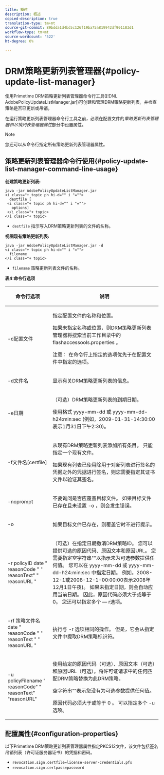 ```yaml
---
title: 概述
description: 概述
copied-description: true
translation-type: tm+mt
source-git-commit: 89bdda1d4bd5c126f19ba75a819942df901183d1
workflow-type: tm+mt
source-wordcount: '522'
ht-degree: 0%

---
```



# DRM策略更新列表管理器{#policy-update-list-manager}

使用Primetime DRM策略更新列表管理器命令行工具([!DNL AdobePolicyUpdateListManager.jar])可创建和管理DRM策略更新列表，并检查策略是否已更新或吊销。

在运行策略更新列表管理器命令行工具之前，必须在配置文件的&#x200B;*策略更新列表管理器和吊销列表管理器属性*&#x200B;部分中设置属性。

>[!NOTE]
>
>您还可以从命令行指定所有策略更新列表管理器属性。

## 策略更新列表管理器命令行使用{#policy-update-list-manager-command-line-usage}

**创建策略更新列表:**

```
java -jar AdobePolicyUpdateListManager.jar  
<i class="+ topic ph hi-d="" i "="">
  destfile [ 
 <i class="+ topic ph hi-d="" i "="">
   options]  
 </i class="+ topic> 
</i class="+ topic>
```

* `destfile` 指示写入DRM策略更新列表的文件的名称。

**视图现有策略更新列表:**

```
java -jar AdobePolicyUpdateListManager.jar -d  
<i class="+ topic ph hi-d="" i "="">
  filename 
</i class="+ topic>
```

* `filename` 策略更新列表文件的名称。

**表4:命令行选项**

<table frame="all" colsep="1" rowsep="1" class="+ topic/table adobe-d/table " id="table_ghb_jqy_n4">  
 <thead class="- topic/thead "> 
  <tr rowsep="1" class="- topic/row "> 
   <th colname="1" class="- topic/entry entry"> <p class="- topic/p ">命令行选项 </p> </th> 
   <th colname="2" class="- topic/entry entry"> <p class="- topic/p ">说明 </p> </th> 
  </tr> 
 </thead>
 <tbody class="- topic/tbody "> 
  <tr rowsep="1" class="- topic/row "> 
   <td colname="1" class="- topic/entry "> <span class="+ topic/ph pr-d/codeph codeph"> -c配置文件  </span> </td> 
   <td colname="2" class="- topic/entry "> <p class="- topic/p ">指定配置文件的名称和位置。 </p> <p class="- topic/p ">如果未指定名称或位置，则DRM策略更新列表管理器将搜索当前工作目录中的<span class="filepath"> flashaccessools.properties </span>。 </p> <p>注意： 在命令行上指定的选项优先于在配置文件中指定的选项。 </p> </td> 
  </tr> 
  <tr rowsep="1" class="- topic/row "> 
   <td colname="1" class="- topic/entry "> <p class="- topic/p "> <span class="+ topic/ph pr-d/codeph codeph"> -d文件名  </span> </p> </td> 
   <td colname="2" class="- topic/entry "> <p class="- topic/p ">显示有关DRM策略更新列表的信息。 </p> </td> 
  </tr> 
  <tr rowsep="1" class="- topic/row "> 
   <td colname="1" class="- topic/entry "> <span class="+ topic/ph pr-d/codeph codeph"> -e日期  </span> </td> 
   <td colname="2" class="- topic/entry "> <p>（可选）DRM策略更新列表的到期日期。 </p> <p>使用格式<span class="+ topic/ph pr-d/codeph codeph"> yyyy-mm-dd </span>或<span class="+ topic/ph pr-d/codeph codeph"> yyyy-mm-dd-h24:min:sec </span>(例如，2009-01-31-14:30:00表示1月31日下午2:30)。 </p> </td> 
  </tr> 
  <tr rowsep="1" class="- topic/row "> 
   <td colname="1" class="- topic/entry "> <span class="+ topic/ph pr-d/codeph codeph"> -f文件名[certfile]  </span> </td> 
   <td colname="2" class="- topic/entry "> <p class="- topic/p ">从现有DRM策略更新列表添加所有条目。 只能指定一个现有文件。 </p> <p class="- topic/p ">如果现有列表已使用除用于对新列表进行签名的凭据之外的凭据进行签名，则您需要指定其证书文件以验证其签名。 </p> </td> 
  </tr> 
  <tr rowsep="1" class="- topic/row "> 
   <td colname="1" class="- topic/entry "> <span class="+ topic/ph pr-d/codeph codeph"> -noprompt  </span> </td> 
   <td colname="2" class="- topic/entry "> <p class="- topic/p ">不要询问是否应覆盖目标文件。 如果目标文件已存在且未设置<span class="codeph"> -o </span>，则会发生错误。 </p> </td> 
  </tr> 
  <tr rowsep="1" class="- topic/row "> 
   <td colname="1" class="- topic/entry "> <span class="codeph"> -o  </span> </td> 
   <td colname="2" class="- topic/entry "> <p class="- topic/p ">如果目标文件已存在，则覆盖它时不进行提示。 </p> </td> 
  </tr> 
  <tr rowsep="1" class="- topic/row "> 
   <td colname="1" class="- topic/entry "> <span class="+ topic/ph pr-d/codeph codeph"> -r policyID  </span> <span class="+ topic/ph pr-d/codeph codeph"> date </span> "  <span class="+ topic/ph pr-d/codeph codeph"> reasonCode </span>" "  <span class="+ topic/ph pr-d/codeph codeph"> reasonText"  </span>"  <span class="+ topic/ph pr-d/codeph codeph">  </span>reasonURL " </td> 
   <td colname="2" class="- topic/entry "> <p class="- topic/p ">（可选）在指定日期撤消DRM策略ID。 您可以提供可选的原因代码、原因文本和原因URL。 您需要指定空字符串""以指示未为可选参数提供任何值。 您可以在<span class="+ topic/ph pr-d/codeph codeph"> yyyy-mm-dd </span>或<span class="+ topic/ph pr-d/codeph codeph"> yyyy-mm-dd-h24:min:sec </span>中指定日期。 例如，2008-12-1或2008-12-1-00:00:00表示2008年12月1日午夜)。 如果未指定日期，则会自动应用当前日期。 因此，原因代码必须大于或等于0。 您还可以指定多个 — r选项。 </p> </td> 
  </tr> 
  <tr rowsep="1" class="- topic/row "> 
   <td colname="1" class="- topic/entry "> <p class="- topic/p ">-rf <span class="+ topic/ph pr-d/codeph codeph">策略文件名</span> <span class="+ topic/ph pr-d/codeph codeph"> date </span> " <span class="+ topic/ph pr-d/codeph codeph"> reasonCode </span>" " <span class="+ topic/ph pr-d/codeph codeph"> reasonText </span>" " <span class="+ topic/ph pr-d/codeph codeph"> reasonURL </span>" </p> </td> 
   <td colname="2" class="- topic/entry "> <p class="- topic/p ">执行与<span class="codeph"> -r </span>选项相同的操作。 但是，它会从指定文件中提取DRM策略标识符。 </p> </td> 
  </tr> 
  <tr rowsep="0" class="- topic/row "> 
   <td colname="1" class="- topic/entry "> <span class="codeph"> -u policyFilename " reasonCode" " reasonText" "reasonURL"  </span> </td> 
   <td colname="2" class="- topic/entry "> <p>使用给定的原因代码（可选）、原因文本（可选）和原因URL（可选），将许可证请求中的任何匹配DRM策略替换为此DRM策略。 </p> <p>空字符串“”表示您没有为可选参数提供任何值。 </p> <p>原因代码必须大于或等于<span class="codeph"> 0 </span>。 可以指定多个<span class="codeph"> -u </span>选项。 </p> </td> 
  </tr> 
 </tbody> 
</table>

## 配置属性{#configuration-properties}

以下Primetime DRM策略更新列表管理器属性指定PKCS12文件，该文件包括签名吊销列表（许可证服务器证书）的凭据和密码。

* `revocation.sign.certfile=license-server-credentials.pfx`
* `revocation.sign.certpass=password`